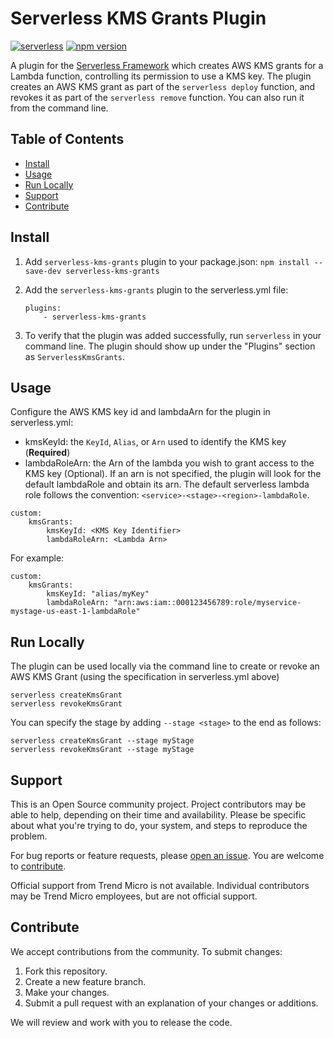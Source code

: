 # Serverless KMS Grants Plugin

[![serverless](http://public.serverless.com/badges/v3.svg)](http://www.serverless.com)
[![npm version](https://badge.fury.io/js/serverless-kms-grants.svg)](https://badge.fury.io/js/serverless-kms-grants)

A plugin for the [Serverless Framework](https://serverless.com/) which 
creates AWS KMS grants for a Lambda function, controlling its permission to use a KMS key.
The plugin creates an AWS KMS grant as part of the `serverless deploy`
function, and revokes it as part of the `serverless remove` function. You 
can also run it from the command line.

## Table of Contents

* [Install](#install)
* [Usage](#usage)
* [Run Locally](#run-locally)
* [Support](#support)
* [Contribute](#contribute)

## Install

1. Add `serverless-kms-grants` plugin to your package.json:
   `npm install --save-dev serverless-kms-grants`

2. Add the `serverless-kms-grants` plugin to the serverless.yml file:

   ```
   plugins:
       - serverless-kms-grants
   ```

3. To verify that the plugin was added successfully, run `serverless` in your
   command line. The plugin should show up under the "Plugins" section as
   `ServerlessKmsGrants`.

## Usage

Configure the AWS KMS key id and lambdaArn for the plugin in serverless.yml:

- kmsKeyId: the `KeyId`, `Alias`, or `Arn` used to identify the KMS key
  (**Required**)
- lambdaRoleArn: the Arn of the lambda you wish to grant access to the KMS key
  (Optional). If an arn is not specified, the plugin will look for the default
  lambdaRole and obtain its arn. The default serverless lambda role follows the
  convention: `<service>-<stage>-<region>-lambdaRole`.

```
custom:
    kmsGrants:
        kmsKeyId: <KMS Key Identifier>
        lambdaRoleArn: <Lambda Arn>
```

For example:

```
custom:
    kmsGrants:
        kmsKeyId: "alias/myKey"
        lambdaRoleArn: "arn:aws:iam::000123456789:role/myservice-mystage-us-east-1-lambdaRole"
```

## Run Locally

The plugin can be used locally via the command line to create or revoke an AWS
KMS Grant (using the specification in serverless.yml above)

```
serverless createKmsGrant
serverless revokeKmsGrant
```

You can specify the stage by adding `--stage <stage>` to the end as follows:

```
serverless createKmsGrant --stage myStage
serverless revokeKmsGrant --stage myStage
```

## Support

This is an Open Source community project. Project contributors may be able to help, 
depending on their time and availability. Please be specific about what you're 
trying to do, your system, and steps to reproduce the problem.

For bug reports or feature requests, please 
[open an issue](https://github.com/deep-security/serverless-kms-grants/issues). 
You are welcome to [contribute](#contribute).

Official support from Trend Micro is not available. Individual contributors may be 
Trend Micro employees, but are not official support.

## Contribute

We accept contributions from the community. To submit changes:

1. Fork this repository.
1. Create a new feature branch.
1. Make your changes.
1. Submit a pull request with an explanation of your changes or additions.

We will review and work with you to release the code.
